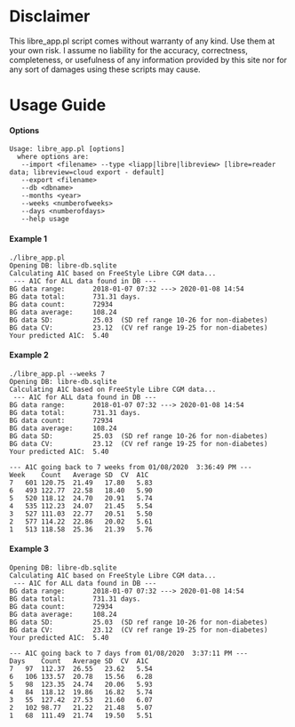 
# Disclaimer
This libre_app.pl script comes without warranty of any kind. Use them at your own risk. I assume no liability for the accuracy, correctness, completeness, or usefulness of any information provided by this site nor for any sort of damages using these scripts may cause.


# Usage Guide

#### Options

``` 
Usage: libre_app.pl [options]
  where options are: 
   --import <filename> --type <liapp|libre|libreview> [libre=reader data; libreview=cloud export - default]
   --export <filename>
   --db <dbname> 
   --months <year> 
   --weeks <numberofweeks> 
   --days <numberofdays> 
   --help usage

```

#### Example 1
``` 
./libre_app.pl 
Opening DB: libre-db.sqlite
Calculating A1C based on FreeStyle Libre CGM data...
 --- A1C for ALL data found in DB ---
BG data range:       2018-01-07 07:32 ---> 2020-01-08 14:54
BG data total:       731.31 days.
BG data count:       72934
BG data average:     108.24
BG data SD:          25.03  (SD ref range 10-26 for non-diabetes)
BG data CV:          23.12  (CV ref range 19-25 for non-diabetes)
Your predicted A1C:  5.40

```

#### Example 2
```
./libre_app.pl --weeks 7
Opening DB: libre-db.sqlite
Calculating A1C based on FreeStyle Libre CGM data...
 --- A1C for ALL data found in DB ---
BG data range:       2018-01-07 07:32 ---> 2020-01-08 14:54
BG data total:       731.31 days.
BG data count:       72934
BG data average:     108.24
BG data SD:          25.03  (SD ref range 10-26 for non-diabetes)
BG data CV:          23.12  (CV ref range 19-25 for non-diabetes)
Your predicted A1C:  5.40

--- A1C going back to 7 weeks from 01/08/2020  3:36:49 PM --- 
Week	Count	Average	SD	CV	A1C
7	601	120.75	21.49	17.80	5.83
6	493	122.77	22.58	18.40	5.90
5	520	118.12	24.70	20.91	5.74
4	535	112.23	24.07	21.45	5.54
3	527	111.03	22.77	20.51	5.50
2	577	114.22	22.86	20.02	5.61
1	513	118.58	25.36	21.39	5.76

```

#### Example 3
```
Opening DB: libre-db.sqlite
Calculating A1C based on FreeStyle Libre CGM data...
 --- A1C for ALL data found in DB ---
BG data range:       2018-01-07 07:32 ---> 2020-01-08 14:54
BG data total:       731.31 days.
BG data count:       72934
BG data average:     108.24
BG data SD:          25.03  (SD ref range 10-26 for non-diabetes)
BG data CV:          23.12  (CV ref range 19-25 for non-diabetes)
Your predicted A1C:  5.40

--- A1C going back to 7 days from 01/08/2020  3:37:11 PM --- 
Days	Count	Average	SD	CV	A1C
7	97	112.37	26.55	23.62	5.54
6	106	133.57	20.78	15.56	6.28
5	98	123.35	24.74	20.06	5.93
4	84	118.12	19.86	16.82	5.74
3	55	127.42	27.53	21.60	6.07
2	102	98.77	21.22	21.48	5.07
1	68	111.49	21.74	19.50	5.51

```
